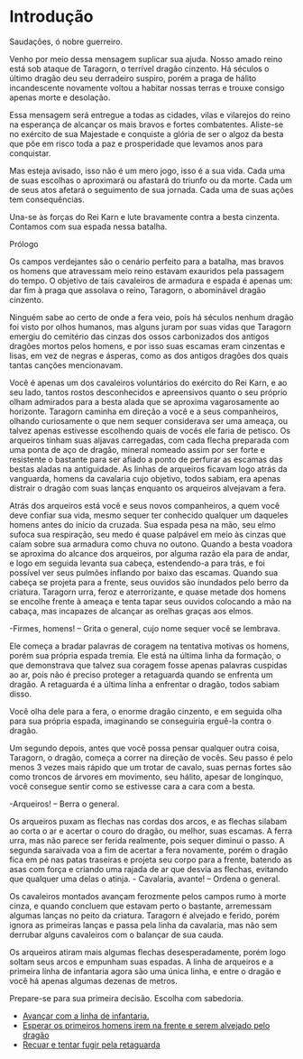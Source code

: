  
 
<h1>Introdução</h1> 
 
Saudações, ó nobre guerreiro. 
 
Venho por meio dessa mensagem suplicar sua ajuda. Nosso amado reino está sob ataque de Taragorn, o terrível dragão cinzento. Há séculos o último dragão deu seu derradeiro suspiro, porém a praga de hálito incandescente novamente voltou a habitar nossas terras e trouxe consigo apenas morte e desolação. 
 
Essa mensagem será entregue a todas as cidades, vilas e vilarejos do reino na esperança de alcançar os mais bravos e fortes combatentes. Aliste-se no exército de sua Majestade e conquiste a glória de ser o algoz da besta que põe em risco toda a paz e prosperidade que levamos anos para conquistar. 
 
Mas esteja avisado, isso não é um mero jogo, isso é a sua vida. Cada uma de suas escolhas o aproximará ou afastará do triunfo ou da morte. Cada um de seus atos afetará o seguimento de sua jornada. Cada uma de suas ações tem consequências. 
 
Una-se às forças do Rei Karn e lute bravamente contra a besta cinzenta. Contamos com sua espada nessa batalha. 
 
 
Prólogo 
 
Os campos verdejantes são o cenário perfeito para a batalha, mas bravos os homens que atravessam meio reino estavam exauridos pela passagem do tempo. O objetivo de tais cavaleiros de armadura e espada é apenas um: dar fim à praga que assolava o reino, Taragorn, o abominável dragão cinzento. 
 
Ninguém sabe ao certo de onde a fera veio, pois há séculos nenhum dragão foi visto por olhos humanos, mas alguns juram por suas vidas que Taragorn emergiu do cemitério das cinzas dos ossos carbonizados dos antigos dragões mortos pelos homens, e por isso suas escamas eram cinzentas e lisas, em vez de negras e ásperas, como as dos antigos dragões dos quais tantas canções mencionavam. 
 
Você é apenas um dos cavaleiros voluntários do exército do Rei Karn, e ao seu lado, tantos rostos desconhecidos e apreensivos quanto o seu próprio olham admirados para a besta alada que se aproxima vagarosamente ao horizonte.  Taragorn caminha em direção a você e a seus companheiros, olhando curiosamente o que nem sequer considerava ser uma ameaça, ou talvez apenas estivesse escolhendo quais de vocês ele faria de petisco. Os arqueiros tinham suas aljavas carregadas, com cada flecha preparada com uma ponta de aço de dragão, mineral nomeado assim por ser forte e resistente o bastante para ser afiado a ponto de perfurar as escamas das bestas aladas na antiguidade. As linhas de arqueiros ficavam logo atrás da vanguarda, homens da cavalaria cujo objetivo, todos sabiam, era apenas distrair o dragão com suas lanças enquanto os arqueiros alvejavam a fera. 
 
Atrás dos arqueiros está você e seus novos companheiros, a quem você deve confiar sua vida, mesmo sequer ter conhecido qualquer um daqueles homens antes do início da cruzada. Sua espada pesa na mão, seu elmo sufoca sua respiração, seu medo é quase palpável em meio às cinzas que caíam sobre sua armadura como chuva no outono. Quando a besta voadora se aproxima do alcance dos arqueiros, por alguma razão ela para de andar, e logo em seguida levanta sua cabeça, estendendo-a para trás, e foi possível ver seus pulmões inflando por baixo das escamas. Quando sua cabeça se projeta para a frente, seus ouvidos são inundados pelo berro da criatura. Taragorn urra, feroz e aterrorizante, e quase metade dos homens se encolhe frente à ameaça e tenta tapar seus ouvidos colocando a mão na cabaça, mas incapazes de alcançar as orelhas graças aos elmos. 
 
-Firmes, homens! – Grita o general, cujo nome sequer você se lembrava. 
 
Ele começa a bradar palavras de coragem na tentativa motivas os homens, porém sua própria espada tremia. Ele está na última linha da formação, o que demonstrava que talvez sua coragem fosse apenas palavras cuspidas ao ar, pois não é preciso proteger a retaguarda quando se enfrenta um dragão. A retaguarda é a última linha a enfrentar o dragão, todos sabiam disso. 
 
Você olha dele para a fera, o enorme dragão cinzento, e em seguida olha para sua própria espada, imaginando se conseguiria erguê-la contra o dragão. 
 
Um segundo depois, antes que você possa pensar qualquer outra coisa, Taragorn, o dragão, começa a correr na direção de vocês. Seu passo é pelo menos 3 vezes mais rápido que um trotar de cavalo, suas pernas fortes são como troncos de árvores em movimento, seu hálito, apesar de longínquo, você consegue sentir como se estivesse cara a cara com a besta. 
 
-Arqueiros! – Berra o general. 
 
Os arqueiros puxam as flechas nas cordas dos arcos, e as flechas silabam ao corta o ar e acertar o couro do dragão, ou melhor, suas escamas. A ferra urra, mas não parece ser ferida realmente, pois sequer diminui o passo. A segunda saraivada voa a fim de acertar a fera novamente, porém o dragão fica em pé nas patas traseiras e projeta seu corpo para a frente, batendo as asas com força e criando uma rajada de ar que desvia as flechas, evitando que qualquer uma delas o atinja. - Cavalaria, avante! – Ordena o general. 
 
Os cavaleiros montados avançam ferozmente pelos campos rumo à morte cinza, e quando concluem que estavam perto o bastante, arremessam algumas lanças no peito da criatura. Taragorn é alvejado e ferido, porém ignora as primeiras lanças e passa pela linha da cavalaria, mas não sem derrubar alguns cavaleiros com o balançar de sua cauda.  
 
Os arqueiros atiram mais algumas flechas desesperadamente, porém logo soltam seus arcos e empunham suas espadas. A linha de arqueiros e a primeira linha de infantaria agora são uma única linha, e entre o dragão e você há apenas algumas dezenas de metros. 
 
Prepare-se para sua primeira decisão. Escolha com sabedoria. 


<ul>
    <li><a href="rota_a.html">Avançar com a linha de infantaria.</a></li>
    <li><a href="rota_b.html">Esperar os primeiros homens irem na frente e serem alvejado pelo dragão</a></li>
    <li><a href="rota_c.html">Recuar e tentar fugir pela retaguarda</a></li>
</ul>